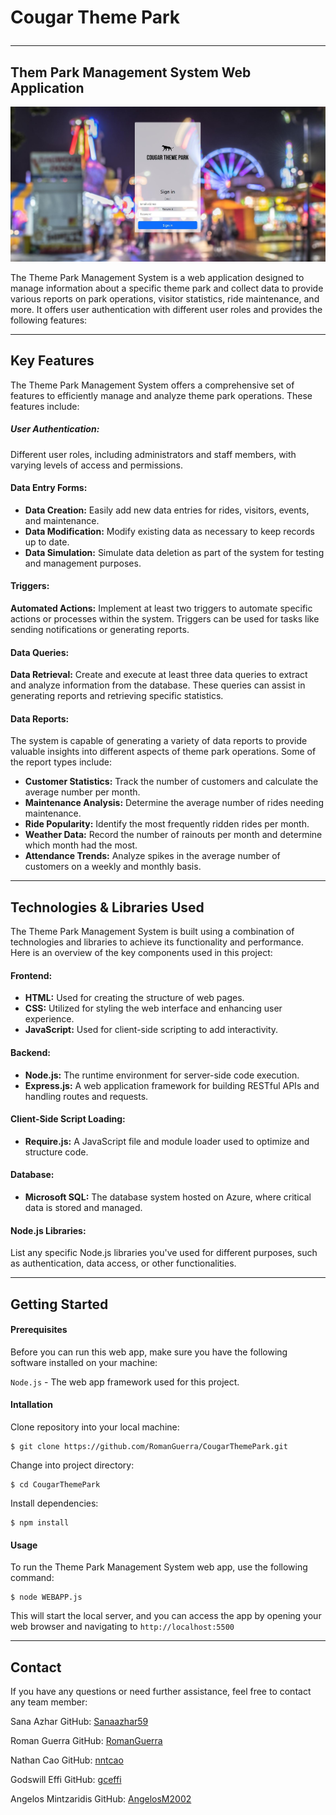 # Cougar Theme Park<hr>

## Them Park Management System Web Application

![Sample App Image](./public/img/readme/index.jpg)

The Theme Park Management System is a web application designed to manage information about a specific theme park and collect data to provide various reports on park operations, visitor statistics, ride maintenance, and more. It offers user authentication with different user roles and provides the following features:
<hr>

## Key Features
The Theme Park Management System offers a comprehensive set of features to efficiently manage and analyze theme park operations. These features include:

##### User Authentication:
Different user roles, including administrators and staff members, with varying levels of access and permissions.

#### Data Entry Forms:
- **Data Creation:** Easily add new data entries for rides, visitors, events, and maintenance.
- **Data Modification:** Modify existing data as necessary to keep records up to date.
- **Data Simulation:** Simulate data deletion as part of the system for testing and management purposes.

#### Triggers:
**Automated Actions:** Implement at least two triggers to automate specific actions or processes within the system. Triggers can be used for tasks like sending notifications or generating reports.

#### Data Queries:
**Data Retrieval:** Create and execute at least three data queries to extract and analyze information from the database. These queries can assist in generating reports and retrieving specific statistics.

#### Data Reports:
The system is capable of generating a variety of data reports to provide valuable insights into different aspects of theme park operations. Some of the report types include:

- **Customer Statistics:** Track the number of customers and calculate the average number per month.
- **Maintenance Analysis:** Determine the average number of rides needing maintenance.
- **Ride Popularity:** Identify the most frequently ridden rides per month.
- **Weather Data:** Record the number of rainouts per month and determine which month had the most.
- **Attendance Trends:** Analyze spikes in the average number of customers on a weekly and monthly basis.
<hr>

## Technologies & Libraries Used
The Theme Park Management System is built using a combination of technologies and libraries to achieve its functionality and performance. Here is an overview of the key components used in this project:

#### Frontend:
- **HTML:** Used for creating the structure of web pages.
- **CSS:** Utilized for styling the web interface and enhancing user experience.
- **JavaScript:** Used for client-side scripting to add interactivity.
#### Backend:
- **Node.js:** The runtime environment for server-side code execution.
- **Express.js:** A web application framework for building RESTful APIs and handling routes and requests.
#### Client-Side Script Loading:
- **Require.js:** A JavaScript file and module loader used to optimize and structure code.
#### Database:
- **Microsoft SQL:** The database system hosted on Azure, where critical data is stored and managed.
#### Node.js Libraries:
List any specific Node.js libraries you've used for different purposes, such as authentication, data access, or other functionalities.
<hr>

## Getting Started

#### Prerequisites
Before you can run this web app, make sure you have the following software installed on your machine:

`Node.js` - The web app framework used for this project.

#### Intallation
Clone repository into your local machine:
```
$ git clone https://github.com/RomanGuerra/CougarThemePark.git
```
Change into project directory:
```
$ cd CougarThemePark
```
Install dependencies:
```
$ npm install
```

#### Usage
To run the Theme Park Management System web app, use the following command:
```
$ node WEBAPP.js
```
This will start the local server, and you can access the app by opening your web browser and navigating to `http://localhost:5500`
<hr>

## Contact
If you have any questions or need further assistance, feel free to contact any team member:

Sana Azhar
GitHub: [Sanaazhar59](https://github.com/Sanaazhar59)

Roman Guerra
GitHub: [RomanGuerra](https://github.com/RomanGuerra)

Nathan Cao
GitHub: [nntcao](https://github.com/nntcao)

Godswill Effi
GitHub: [gceffi](https://github.com/gceffi)

Angelos Mintzaridis
GitHub: [AngelosM2002](https://github.com/AngelosM2002)